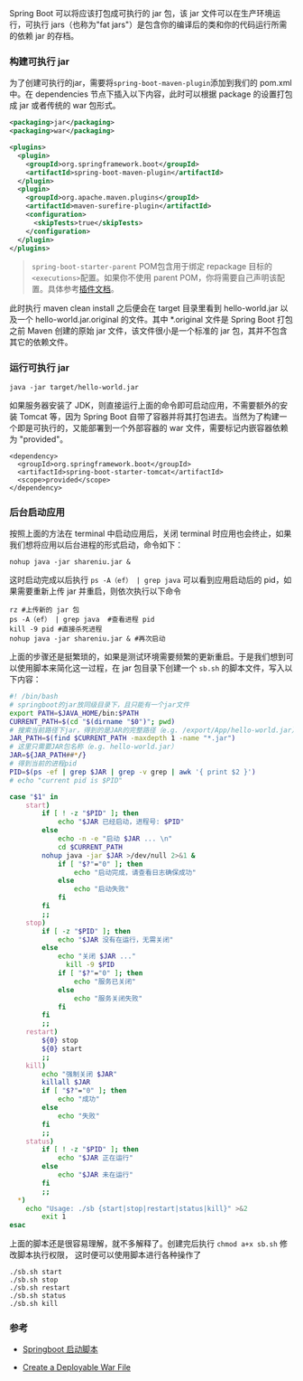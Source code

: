 Spring Boot 可以将应该打包成可执行的 jar 包，该 jar 文件可以在生产环境运行，可执行 jars（也称为"fat jars"）是包含你的编译后的类和你的代码运行所需的依赖 jar 的存档。

### 构建可执行 jar

为了创建可执行的jar，需要将`spring-boot-maven-plugin`添加到我们的 pom.xml 中。在 dependencies 节点下插入以下内容，此时可以根据 package 的设置打包成 jar 或者传统的 war 包形式。

```xml
<packaging>jar</packaging>
<packaging>war</packaging>

<plugins>
  <plugin>
    <groupId>org.springframework.boot</groupId>
    <artifactId>spring-boot-maven-plugin</artifactId>
  </plugin>
  <plugin>
    <groupId>org.apache.maven.plugins</groupId>
    <artifactId>maven-surefire-plugin</artifactId>
    <configuration>
      <skipTests>true</skipTests>
    </configuration>
  </plugin>
</plugins>
```

> `spring-boot-starter-parent` POM包含用于绑定 repackage 目标的`<executions>`配置。如果你不使用 parent POM，你将需要自己声明该配置。具体参考[插件文档](http://docs.spring.io/spring-boot/docs/1.3.0.BUILD-SNAPSHOT/maven-plugin/usage.html)。

此时执行 maven clean install 之后便会在 target 目录里看到 hello-world.jar 以及一个 hello-world.jar.original 的文件。其中 *.original 文件是 Spring Boot 打包之前 Maven 创建的原始 jar 文件，该文件很小是一个标准的 jar 包，其并不包含其它的依赖文件。

### 运行可执行 jar

```ba
java -jar target/hello-world.jar
```

如果服务器安装了 JDK，则直接运行上面的命令即可启动应用，不需要额外的安装 Tomcat 等，因为 Spring Boot 自带了容器并将其打包进去。当然为了构建一个即是可执行的，又能部署到一个外部容器的 war 文件，需要标记内嵌容器依赖为 "provided"。

```xm
<dependency>
  <groupId>org.springframework.boot</groupId>
  <artifactId>spring-boot-starter-tomcat</artifactId>
  <scope>provided</scope>
</dependency>
```



### 后台启动应用

按照上面的方法在 terminal 中启动应用后，关闭 terminal 时应用也会终止，如果我们想将应用以后台进程的形式启动，命令如下：

```ba
nohup java -jar shareniu.jar &
```

这时启动完成以后执行 `ps -A（ef） | grep java` 可以看到应用启动后的 pid，如果需要重新上传 jar 并重启，则依次执行以下命令

```ba
rz #上传新的 jar 包
ps -A（ef） | grep java  #查看进程 pid
kill -9 pid #直接杀死进程
nohup java -jar shareniu.jar & #再次启动
```

上面的步骤还是挺繁琐的，如果是测试环境需要频繁的更新重启。于是我们想到可以使用脚本来简化这一过程，在 jar 包目录下创建一个 `sb.sh` 的脚本文件，写入以下内容：

```bash
#! /bin/bash
# springboot的jar放同级目录下，且只能有一个jar文件
export PATH=$JAVA_HOME/bin:$PATH
CURRENT_PATH=$(cd "$(dirname "$0")"; pwd)
# 搜索当前路径下jar，得到的是JAR的完整路径（e.g. /export/App/hello-world.jar），
JAR_PATH=$(find $CURRENT_PATH -maxdepth 1 -name "*.jar")
# 这里只需要JAR包名称（e.g. hello-world.jar）
JAR=${JAR_PATH##*/}
# 得到当前的进程pid
PID=$(ps -ef | grep $JAR | grep -v grep | awk '{ print $2 }')
# echo "current pid is $PID"

case "$1" in
    start)
        if [ ! -z "$PID" ]; then
            echo "$JAR 已经启动，进程号: $PID"
        else
            echo -n -e "启动 $JAR ... \n"
            cd $CURRENT_PATH
        nohup java -jar $JAR >/dev/null 2>&1 &
            if [ "$?"="0" ]; then
                echo "启动完成，请查看日志确保成功"
            else
                echo "启动失败"
            fi
        fi
        ;;
    stop)
        if [ -z "$PID" ]; then
            echo "$JAR 没有在运行，无需关闭"
        else
            echo "关闭 $JAR ..."
              kill -9 $PID
            if [ "$?"="0" ]; then
                echo "服务已关闭"
            else
                echo "服务关闭失败"
            fi
        fi
        ;;
    restart)
        ${0} stop
        ${0} start
        ;;
    kill)
        echo "强制关闭 $JAR"
        killall $JAR
        if [ "$?"="0" ]; then
            echo "成功"
        else
            echo "失败"
        fi
        ;;
    status)
        if [ ! -z "$PID" ]; then
            echo "$JAR 正在运行"
        else
            echo "$JAR 未在运行"
        fi
        ;;
  *)
    echo "Usage: ./sb {start|stop|restart|status|kill}" >&2
        exit 1
esac
```

上面的脚本还是很容易理解，就不多解释了。创建完后执行 `chmod a+x sb.sh` 修改脚本执行权限， 这时便可以使用脚本进行各种操作了

```ba
./sb.sh start 
./sb.sh stop
./sb.sh restart
./sb.sh status
./sb.sh kill
```



### 参考

- [Springboot 启动脚本](https://www.pocketdigi.com/20180127/1592.html)

- [Create a Deployable War File](https://docs.spring.io/spring-boot/docs/current-SNAPSHOT/reference/htmlsingle/#howto-create-a-deployable-war-file)

